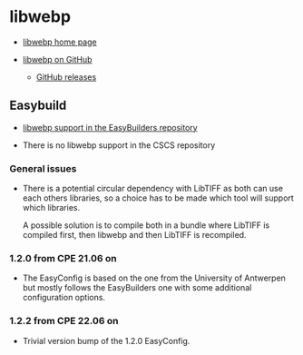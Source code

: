 # libwebp

  * [libwebp home page](https://developers.google.com/speed/webp/)

  * [libwebp on GitHub](https://github.com/webmproject/libwebp)

      * [GitHub releases](https://github.com/webmproject/libwebp/tags)


## Easybuild

  * [libwebp support in the EasyBuilders repository](https://github.com/easybuilders/easybuild-easyconfigs/tree/develop/easybuild/easyconfigs/l/libwebp)

  * There is no libwebp support in the CSCS repository


### General issues

  * There is a potential circular dependency with LibTIFF as both can use each others
    libraries, so a choice has to be made which tool will support which libraries.

    A possible solution is to compile both in a bundle where LibTIFF is compiled first,
    then libwebp and then LibTIFF is recompiled.


### 1.2.0 from CPE 21.06 on

  * The EasyConfig is based on the one from the University of Antwerpen but
    mostly follows the EasyBuilders one with some additional configuration
    options.

### 1.2.2 from CPE 22.06 on

  * Trivial version bump of the 1.2.0 EasyConfig.
  
